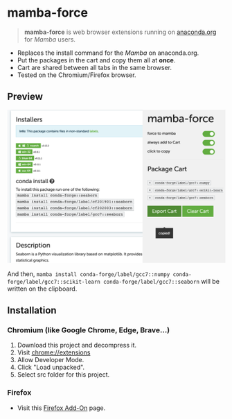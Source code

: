 # mamba-force

> **mamba-force** is web browser extensions running on [anaconda.org](https://anaconda.org/) for *Mamba* users.
- Replaces the install command for the *Mamba* on anaconda.org.
- Put the packages in the cart and copy them all at **once**.
- Cart are shared between all tabs in the same browser.
- Tested on the Chromium/Firefox browser.

## Preview

![](./doc/example.png)

And then, `mamba install conda-forge/label/gcc7::numpy conda-forge/label/gcc7::scikit-learn conda-forge/label/gcc7::seaborn` will be written on the clipboard.

## Installation

### Chromium (like Google Chrome, Edge, Brave...)
1. Download this project and decompress it.
2. Visit [chrome://extensions](chrome://extensions)
3. Allow Developer Mode.
4. Click "Load unpacked".
5. Select src folder for this project.

### Firefox
-  Visit this [Firefox Add-On](https://addons.mozilla.org/en-US/firefox/addon/mamba-force/) page.
